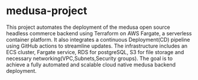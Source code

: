 # medusa-project
This project automates the deployment of the medusa open source headless commerce backend using Terraform on AWS Fargate, a serverless container platform. 
It also integrates a continuous Deployment(CD) pipeline using GitHub actions to streamline updates.
The infrastructure includes an ECS cluster, Fargate service, RDS for postgreSQL, S3 for file storage and necessary networking(VPC,Subnets,Security groups).
The goal is to achieve a fully automated and scalable cloud native medusa backend deployment.
